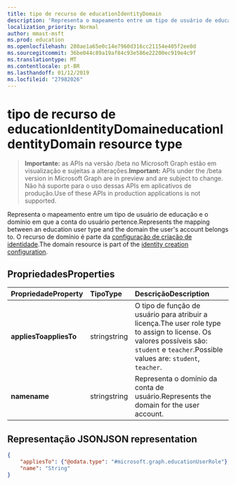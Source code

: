 ```yaml
---
title: tipo de recurso de educationIdentityDomain
description: 'Representa o mapeamento entre um tipo de usuário de educação e o domínio em que a conta do usuário pertence. O recurso de domínio é parte da configuração de criação de identidade. '
localization_priority: Normal
author: mmast-msft
ms.prod: education
ms.openlocfilehash: 280ae1a65e0c14e7960d316cc21154e405f2ee0d
ms.sourcegitcommit: 36be044c89a19af84c93e586e22200ec919e4c9f
ms.translationtype: MT
ms.contentlocale: pt-BR
ms.lasthandoff: 01/12/2019
ms.locfileid: "27982026"
---
```

# <a name="educationidentitydomain-resource-type"></a><span data-ttu-id="12d61-104">tipo de recurso de educationIdentityDomain</span><span class="sxs-lookup"><span data-stu-id="12d61-104">educationIdentityDomain resource type</span></span>

> <span data-ttu-id="12d61-105">**Importante:** as APIs na versão /beta no Microsoft Graph estão em visualização e sujeitas a alterações.</span><span class="sxs-lookup"><span data-stu-id="12d61-105">**Important:** APIs under the /beta version in Microsoft Graph are in preview and are subject to change.</span></span> <span data-ttu-id="12d61-106">Não há suporte para o uso dessas APIs em aplicativos de produção.</span><span class="sxs-lookup"><span data-stu-id="12d61-106">Use of these APIs in production applications is not supported.</span></span>

<span data-ttu-id="12d61-107">Representa o mapeamento entre um tipo de usuário de educação e o domínio em que a conta do usuário pertence.</span><span class="sxs-lookup"><span data-stu-id="12d61-107">Represents the mapping between an education user type and the domain the user's account belongs to.</span></span> <span data-ttu-id="12d61-108">O recurso de domínio é parte da [configuração de criação de identidade](educationidentitycreationconfiguration.md).</span><span class="sxs-lookup"><span data-stu-id="12d61-108">The domain resource is part of the [identity creation configuration](educationidentitycreationconfiguration.md).</span></span> 

## <a name="properties"></a><span data-ttu-id="12d61-109">Propriedades</span><span class="sxs-lookup"><span data-stu-id="12d61-109">Properties</span></span>

| <span data-ttu-id="12d61-110">Propriedade</span><span class="sxs-lookup"><span data-stu-id="12d61-110">Property</span></span> | <span data-ttu-id="12d61-111">Tipo</span><span class="sxs-lookup"><span data-stu-id="12d61-111">Type</span></span> | <span data-ttu-id="12d61-112">Descrição</span><span class="sxs-lookup"><span data-stu-id="12d61-112">Description</span></span> |
|:-|:-|:-|
| <span data-ttu-id="12d61-113">**appliesTo**</span><span class="sxs-lookup"><span data-stu-id="12d61-113">**appliesTo**</span></span> | <span data-ttu-id="12d61-114">string</span><span class="sxs-lookup"><span data-stu-id="12d61-114">string</span></span> |  <span data-ttu-id="12d61-115">O tipo de função de usuário para atribuir a licença.</span><span class="sxs-lookup"><span data-stu-id="12d61-115">The user role type to assign to license.</span></span> <span data-ttu-id="12d61-116">Os valores possíveis são: `student` e `teacher`.</span><span class="sxs-lookup"><span data-stu-id="12d61-116">Possible values are: `student`, `teacher`.</span></span>      |
| <span data-ttu-id="12d61-117">**name**</span><span class="sxs-lookup"><span data-stu-id="12d61-117">**name**</span></span> | <span data-ttu-id="12d61-118">string</span><span class="sxs-lookup"><span data-stu-id="12d61-118">string</span></span> |  <span data-ttu-id="12d61-119">Representa o domínio da conta de usuário.</span><span class="sxs-lookup"><span data-stu-id="12d61-119">Represents the domain for the user account.</span></span>         |

## <a name="json-representation"></a><span data-ttu-id="12d61-120">Representação JSON</span><span class="sxs-lookup"><span data-stu-id="12d61-120">JSON representation</span></span>
<!-- {
  "blockType": "resource",
  "optionalProperties": [

  ],
  "@odata.type": "#microsoft.graph.educationIdentityDomain"
}-->

```json
{
    "appliesTo": {"@odata.type": "#microsoft.graph.educationUserRole"},
    "name": "String"
}
```
